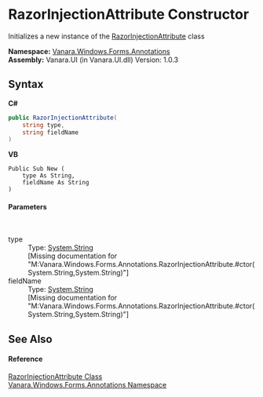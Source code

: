 # RazorInjectionAttribute Constructor 
 

Initializes a new instance of the <a href="85096ffc-1741-c312-d70d-e7d410218d6a">RazorInjectionAttribute</a> class

**Namespace:**&nbsp;<a href="600255aa-5477-7018-00f3-14fce5adebc9">Vanara.Windows.Forms.Annotations</a><br />**Assembly:**&nbsp;Vanara.UI (in Vanara.UI.dll) Version: 1.0.3

## Syntax

**C#**<br />
``` C#
public RazorInjectionAttribute(
	string type,
	string fieldName
)
```

**VB**<br />
``` VB
Public Sub New ( 
	type As String,
	fieldName As String
)
```


#### Parameters
&nbsp;<dl><dt>type</dt><dd>Type: <a href="http://msdn2.microsoft.com/en-us/library/s1wwdcbf" target="_blank">System.String</a><br />\[Missing <param name="type"/> documentation for "M:Vanara.Windows.Forms.Annotations.RazorInjectionAttribute.#ctor(System.String,System.String)"\]</dd><dt>fieldName</dt><dd>Type: <a href="http://msdn2.microsoft.com/en-us/library/s1wwdcbf" target="_blank">System.String</a><br />\[Missing <param name="fieldName"/> documentation for "M:Vanara.Windows.Forms.Annotations.RazorInjectionAttribute.#ctor(System.String,System.String)"\]</dd></dl>

## See Also


#### Reference
<a href="85096ffc-1741-c312-d70d-e7d410218d6a">RazorInjectionAttribute Class</a><br /><a href="600255aa-5477-7018-00f3-14fce5adebc9">Vanara.Windows.Forms.Annotations Namespace</a><br />